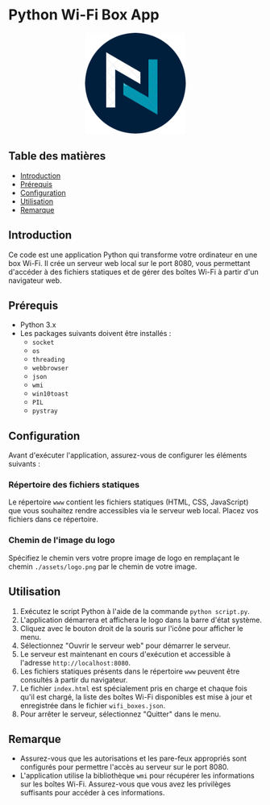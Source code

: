 # Python Wi-Fi Box App

<div align="center">
  <img src="./assets/logo.png" alt="Logo" height="200">
</div>

## Table des matières
- [Introduction](#introduction)
- [Prérequis](#prérequis)
- [Configuration](#configuration)
- [Utilisation](#utilisation)
- [Remarque](#remarque)

## Introduction
Ce code est une application Python qui transforme votre ordinateur en une box Wi-Fi. Il crée un serveur web local sur le port 8080, vous permettant d'accéder à des fichiers statiques et de gérer des boîtes Wi-Fi à partir d'un navigateur web.

## Prérequis
- Python 3.x
- Les packages suivants doivent être installés :
  - `socket`
  - `os`
  - `threading`
  - `webbrowser`
  - `json`
  - `wmi`
  - `win10toast`
  - `PIL`
  - `pystray`

## Configuration
Avant d'exécuter l'application, assurez-vous de configurer les éléments suivants :

### Répertoire des fichiers statiques
Le répertoire `www` contient les fichiers statiques (HTML, CSS, JavaScript) que vous souhaitez rendre accessibles via le serveur web local. Placez vos fichiers dans ce répertoire.

### Chemin de l'image du logo
Spécifiez le chemin vers votre propre image de logo en remplaçant le chemin `./assets/logo.png` par le chemin de votre image.

## Utilisation
1. Exécutez le script Python à l'aide de la commande `python script.py`.
2. L'application démarrera et affichera le logo dans la barre d'état système.
3. Cliquez avec le bouton droit de la souris sur l'icône pour afficher le menu.
4. Sélectionnez "Ouvrir le serveur web" pour démarrer le serveur.
5. Le serveur est maintenant en cours d'exécution et accessible à l'adresse `http://localhost:8080`.
6. Les fichiers statiques présents dans le répertoire `www` peuvent être consultés à partir du navigateur.
7. Le fichier `index.html` est spécialement pris en charge et chaque fois qu'il est chargé, la liste des boîtes Wi-Fi disponibles est mise à jour et enregistrée dans le fichier `wifi_boxes.json`.
8. Pour arrêter le serveur, sélectionnez "Quitter" dans le menu.

## Remarque
- Assurez-vous que les autorisations et les pare-feux appropriés sont configurés pour permettre l'accès au serveur sur le port 8080.
- L'application utilise la bibliothèque `wmi` pour récupérer les informations sur les boîtes Wi-Fi. Assurez-vous que vous avez les privilèges suffisants pour accéder à ces informations.
